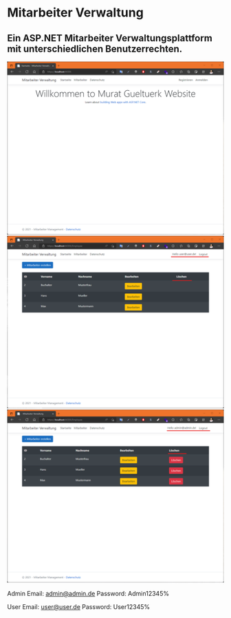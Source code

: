 # Mitarbeiter Verwaltung

## Ein ASP.NET Mitarbeiter Verwaltungsplattform mit unterschiedlichen Benutzerrechten.
![Alt-Text](/ScreenShot1.png)
![Alt-Text](/ScreenShot2.png)
![Alt-Text](/ScreenShot3.png)

Admin
Email:		admin@admin.de
Password:	Admin12345%

User
Email:		user@user.de
Password:	User12345%
